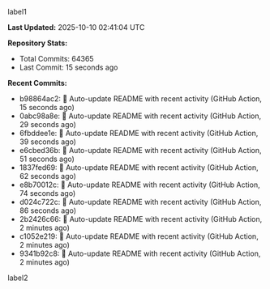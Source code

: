 
label1 
<!-- ACTIVITY_START -->
**Last Updated:** 2025-10-10 02:41:04 UTC

**Repository Stats:**
- Total Commits: 64365
- Last Commit: 15 seconds ago

**Recent Commits:**
- b98864ac2: 🤖 Auto-update README with recent activity (GitHub Action, 15 seconds ago)
- 0abc98a8e: 🤖 Auto-update README with recent activity (GitHub Action, 29 seconds ago)
- 6fbddee1e: 🤖 Auto-update README with recent activity (GitHub Action, 39 seconds ago)
- e6cbed36b: 🤖 Auto-update README with recent activity (GitHub Action, 51 seconds ago)
- 1837fed69: 🤖 Auto-update README with recent activity (GitHub Action, 62 seconds ago)
- e8b70012c: 🤖 Auto-update README with recent activity (GitHub Action, 74 seconds ago)
- d024c722c: 🤖 Auto-update README with recent activity (GitHub Action, 86 seconds ago)
- 2b2426c66: 🤖 Auto-update README with recent activity (GitHub Action, 2 minutes ago)
- c1052e219: 🤖 Auto-update README with recent activity (GitHub Action, 2 minutes ago)
- 9341b92c8: 🤖 Auto-update README with recent activity (GitHub Action, 2 minutes ago)
<!-- ACTIVITY_END -->

label2
